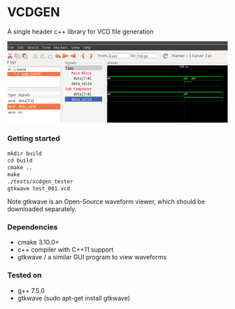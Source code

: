 # VCDGEN
A single header c++ library for VCD file generation

![Sample VCD waveform](images/example_vcd_screenshot.png)

### Getting started
```
mkdir build
cd build
cmake ..
make
./tests/vcdgen_tester
gtkwave test_001.vcd
```
Note gtkwave is an Open-Source waveform viewer, which should be downloaded separately.

### Dependencies
* cmake 3.10.0+
* c++ compiler with C++11 support
* gtkwave / a similar GUI program to view waveforms

### Tested on
* g++ 7.5.0
* gtkwave (sudo apt-get install gtkwave)
